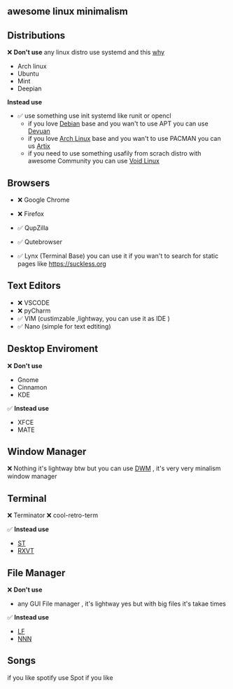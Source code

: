 ## awesome linux minimalism


## Distributions
:x: **Don't use**
any linux distro use systemd and this [why](https://suckless.org/sucks/systemd/)
- Arch linux
- Ubuntu
- Mint
- Deepian

**Instead use** 
* :white_check_mark: use something use init systemd like runit or opencl
  - if you love [Debian](https://www.debian.org/) base and you wan't to use APT you can use [Devuan](https://www.devuan.org/)
  - if you love [Arch Linux](https://archlinux.org) base and you wan't to use PACMAN you can us [Artix](https://artixlinux.org/) 
  - if you need to use something usafily from scrach distro with awesome Community you can use [Void Linux](https://voidlinux.org)


## Browsers
- :x: Google Chrome
- :x: Firefox

- ✅ QupZilla 
- ✅ Qutebrowser 
- ✅ Lynx (Terminal Base) you can use it if you wan't to search for static pages like https://suckless.org

## Text Editors
- :x: VSCODE
- :x: pyCharm
- ✅ VIM (custimzable ,lightway, you can use it as IDE )
- ✅ Nano (simple for text edtiting)

## Desktop Enviroment
:x: **Don't use**
- Gnome
- Cinnamon
- KDE

✅ **Instead use** 
- XFCE
- MATE

## Window Manager
:x: Nothing it's lightway btw
but you can use [DWM](https://dwm.suckless.org/) , it's very very minalism window manager

## Terminal
:x: Terminator
:x: cool-retro-term

✅ **Instead use** 
- [ST](https://st.suckless.org)
- [RXVT](https://wiki.archlinux.org/title/Rxvt-unicode)


## File Manager
:x: **Don't use**
- any GUI File manager , it's lightway yes but with big files it's takae times 

✅ **Instead use** 
- [LF](https://github.com/gokcehan/lf)
- [NNN](https://github.com/jarun/nnn)

## Songs
if you like spotify use Spot
if you like 
